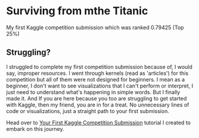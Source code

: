 # Surviving from mthe Titanic
My first Kaggle competition submission which was ranked 0.79425 (Top 25%)

## Struggling?
I struggled to complete my first competition submission because of, I would say, improper resources. I went through kernels (read as 'articles') for this competition but all of them were not designed for beginners. I mean as a beginner, I don't want to see visualizations that I can't perform or interpret, I just need to understand what's happening in simple words.
But I finally made it. And If you are here because you too are struggling to get started with Kaggle, then my friend, you are in for a treat. No unnecessary lines of code or visualizations, just a straight path to your first submission.

Head over to [Your First Kaggle Competition Submission](#) tutorial I created to embark on this journey.
